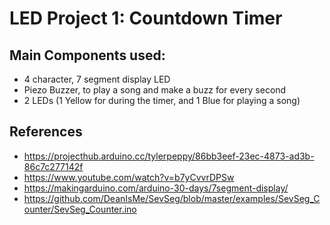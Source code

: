 # LED Project 1: Countdown Timer

## Main Components used:

- 4 character, 7 segment display LED
- Piezo Buzzer, to play a song and make a buzz for every second
- 2 LEDs (1 Yellow for during the timer, and 1 Blue for playing a song)



## References

- https://projecthub.arduino.cc/tylerpeppy/86bb3eef-23ec-4873-ad3b-86c7c277142f
- https://www.youtube.com/watch?v=b7yCvvrDPSw
- https://makingarduino.com/arduino-30-days/7segment-display/
- https://github.com/DeanIsMe/SevSeg/blob/master/examples/SevSeg_Counter/SevSeg_Counter.ino
